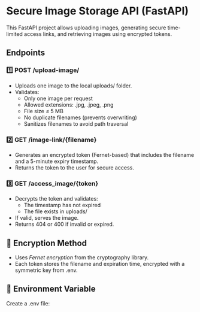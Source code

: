 # Secure Image Storage API (FastAPI)

This FastAPI project allows uploading images, generating secure time-limited access links, and retrieving images using encrypted tokens.

## Endpoints
### 1️⃣ POST /upload-image/
- Uploads one image to the local uploads/ folder.
- Validates:
  - Only one image per request
  - Allowed extensions: .jpg, .jpeg, .png
  - File size ≤ 5 MB
  - No duplicate filenames (prevents overwriting)
  - Sanitizes filenames to avoid path traversal

### 2️⃣ GET /image-link/{filename}
- Generates an encrypted token (Fernet-based) that includes the filename and a 5-minute expiry timestamp.
- Returns the token to the user for secure access.

### 3️⃣ GET /access_image/{token}
- Decrypts the token and validates:
  - The timestamp has not expired
  - The file exists in uploads/
- If valid, serves the image.
- Returns 404 or 400 if invalid or expired.

## 🔐 Encryption Method
- Uses *Fernet encryption* from the cryptography library.
- Each token stores the filename and expiration time, encrypted with a symmetric key from .env.

## 🧰 Environment Variable
Create a .env file: